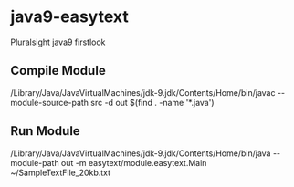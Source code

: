 # java9-easytext
Pluralsight java9 firstlook

## Compile Module
/Library/Java/JavaVirtualMachines/jdk-9.jdk/Contents/Home/bin/javac --module-source-path src -d out $(find . -name '*.java')

## Run Module
/Library/Java/JavaVirtualMachines/jdk-9.jdk/Contents/Home/bin/java --module-path out -m easytext/module.easytext.Main ~/SampleTextFile_20kb.txt

